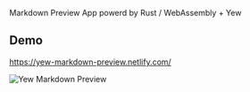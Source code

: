 Markdown Preview App powerd by Rust / WebAssembly + Yew

## Demo

https://yew-markdown-preview.netlify.com/

![Yew Markdown Preview](https://i.imgur.com/5bbN9dF.png)
